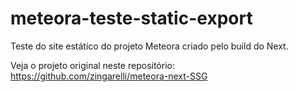 # meteora-teste-static-export
Teste do site estático do projeto Meteora criado pelo build do Next.

Veja o projeto original neste repositório: https://github.com/zingarelli/meteora-next-SSG
